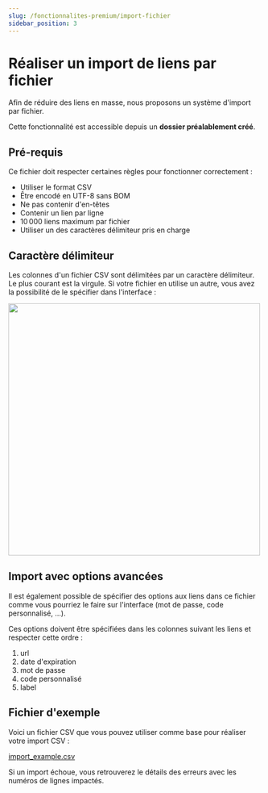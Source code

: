 ```yaml
---
slug: /fonctionnalites-premium/import-fichier
sidebar_position: 3
---
```


# Réaliser un import de liens par fichier

Afin de réduire des liens en masse, nous proposons un système d'import par fichier.

Cette fonctionnalité est accessible depuis un **dossier préalablement créé**.

## Pré-requis

Ce fichier doit respecter certaines règles pour fonctionner correctement :

- Utiliser le format CSV
- Être encodé en UTF-8 sans BOM
- Ne pas contenir d'en-têtes
- Contenir un lien par ligne
- 10 000 liens maximum par fichier
- Utiliser un des caractères délimiteur pris en charge

## Caractère délimiteur

Les colonnes d'un fichier CSV sont délimitées par un caractère délimiteur.
Le plus courant est la virgule. Si votre fichier en utilise un autre, vous avez la possibilité de le spécifier dans l'interface :

<img src="/img/docs/import/delimiter.png" width="500" />

## Import avec options avancées

Il est également possible de spécifier des options aux liens dans ce fichier comme vous pourriez le faire sur l'interface (mot de passe, code personnalisé, ...).

Ces options doivent être spécifiées dans les colonnes suivant les liens et respecter cette ordre :

1. url
2. date d'expiration
3. mot de passe
4. code personnalisé
5. label

## Fichier d'exemple

Voici un fichier CSV que vous pouvez utiliser comme base pour réaliser votre import CSV :

[import_example.csv](/csv/import/import_example.csv)

Si un import échoue, vous retrouverez le détails des erreurs avec les numéros de lignes impactés.